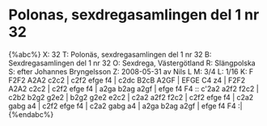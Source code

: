# Polonas, sexdregasamlingen del 1 nr 32

{%abc%}
X: 32
T: Polonäs, sexdregasamlingen del 1 nr 32
B: Sexdregasamlingen del 1 nr 32
O: Sexdrega, Västergötland
R: Slängpolska
S: efter Johannes Bryngelsson
Z: 2008-05-31 av Nils L
M: 3/4
L: 1/16
K: F
F2F2 A2A2 c2c2 | c2f2 efge f4 | c2dc B2cB A2GF | EFGE C4 z4 |
F2F2 A2A2 c2c2 | c2f2 efge f4 | a2ga b2ag a2gf | efge f4 F4 ::
c'2a2 a2f2 f2c2 | c2b2 b2g2 g2e2 | b2g2 g2e2 e2c2 | c2a2 a2f2 f2c2 | 
c2f2 efge f4 | c2a2 gabg a4 | c2f2 efge f4 | c2a2 gabg a4 | a2ga b2ag a2gf | efge f4 F4 :|
{%endabc%}

